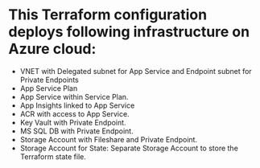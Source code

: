 # This Terraform configuration deploys following infrastructure on Azure cloud:

- VNET with Delegated subnet for App Service and Endpoint subnet for Private Endpoints
- App Service Plan
- App Service within Service Plan.
- App Insights linked to App Service
- ACR with access to App Service.
- Key Vault with Private Endpoint.
- MS SQL DB with Private Endpoint.
- Storage Account with Fileshare and Private Endpoint.
- Storage Account for State: Separate Storage Account to store the Terraform state file.
